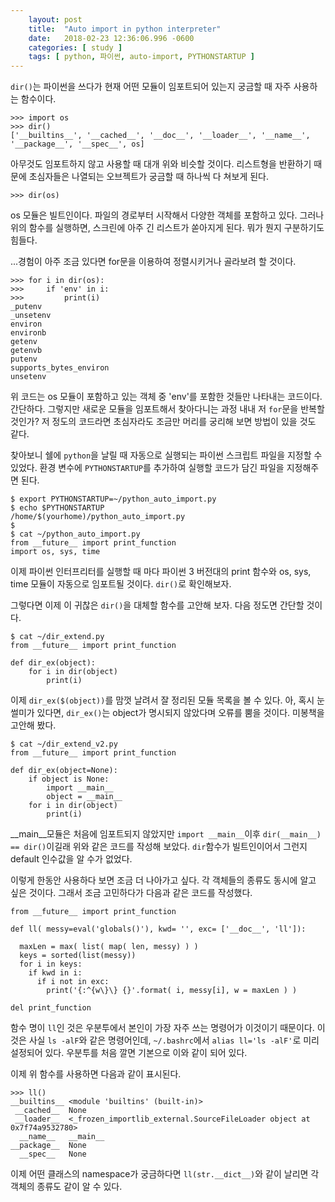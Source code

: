 ```yaml
---
    layout: post
    title:  "Auto import in python interpreter"
    date:   2018-02-23 12:36:06.996 -0600
    categories: [ study ]
    tags: [ python, 파이썬, auto-import, PYTHONSTARTUP ]
---
```


`dir()`는 파이썬을 쓰다가 현재 어떤 모듈이 임포트되어 있는지 궁금할 때 자주 사용하는 함수이다. 

    >>> import os
    >>> dir()
    ['__builtins__', '__cached__', '__doc__', '__loader__', '__name__', '__package__', '__spec__', os]

아무것도 임포트하지 않고 사용할 때 대개 위와 비슷할 것이다. 리스트형을 반환하기 때문에 초심자들은 나열되는 오브젝트가 궁금할 때 하나씩 다 쳐보게 된다. 

    >>> dir(os)

os 모듈은 빌트인이다. 파일의 경로부터 시작해서 다양한 객체를 포함하고 있다. 그러나 위의 함수를 실행하면, 스크린에 아주 긴 리스트가 쏟아지게 된다. 뭐가 뭔지 구분하기도 힘들다.

...경험이 아주 조금 있다면 for문을 이용하여 정렬시키거나 골라보려 할 것이다.

    >>> for i in dir(os):
    >>>     if 'env' in i:
    >>>         print(i)
    _putenv
    _unsetenv
    environ
    environb
    getenv
    getenvb
    putenv
    supports_bytes_environ
    unsetenv

위 코드는 os 모듈이 포함하고 있는 객체 중 'env'를 포함한 것들만 나타내는 코드이다. 간단하다. 그렇지만 새로운 모듈을 임포트해서 찾아다니는 과정 내내 저 `for`문을 반복할 것인가? 저 정도의 코드라면 초심자라도 조금만 머리를 궁리해 보면 방법이 있을 것도 같다.

찾아보니 쉘에 `python`을 날릴 때 자동으로 실행되는 파이썬 스크립트 파일을 지정할 수 있었다. 환경 변수에 `PYTHONSTARTUP`를 추가하여 실행할 코드가 담긴 파일을 지정해주면 된다.

    $ export PYTHONSTARTUP=~/python_auto_import.py
    $ echo $PYTHONSTARTUP
    /home/$(yourhome)/python_auto_import.py
    $ 
    $ cat ~/python_auto_import.py
    from __future__ import print_function
    import os, sys, time

이제 파이썬 인터프리터를 실행할 때 마다 파이썬 3 버전대의 print 함수와 os, sys, time 모듈이 자동으로 임포트될 것이다. `dir()`로 확인해보자.

그렇다면 이제 이 귀찮은 `dir()`을 대체할 함수를 고안해 보자. 다음 정도면 간단할 것이다.

    $ cat ~/dir_extend.py
    from __future__ import print_function

    def dir_ex(object):
        for i in dir(object)
            print(i)

이제 `dir_ex($(object))`를 맘껏 날려서 잘 정리된 모듈 목록을 볼 수 있다. 아, 혹시 눈썰미가 있다면, `dir_ex()`는 object가 명시되지 않았다며 오류를 뿜을 것이다. 미봉책을 고안해 봤다.

    $ cat ~/dir_extend_v2.py
    from __future__ import print_function

    def dir_ex(object=None):
        if object is None:
            import __main__
            object = __main__
        for i in dir(object)
            print(i)

__main__모듈은 처음에 임포트되지 않았지만 `import __main__`이후 `dir(__main__) == dir()`이길래 위와 같은 코드를 작성해 보았다. `dir`함수가 빌트인이어서 그런지 default 인수값을 알 수가 없었다. 

이렇게 한동안 사용하다 보면 조금 더 나아가고 싶다. 각 객체들의 종류도 동시에 알고 싶은 것이다. 그래서 조금 고민하다가 다음과 같은 코드를 작성했다.

    from __future__ import print_function                                                                    
                                                                                                         
    def ll( messy=eval('globals()'), kwd= '', exc= ['__doc__', 'll']):
    
      maxLen = max( list( map( len, messy) ) )
      keys = sorted(list(messy))
      for i in keys:
        if kwd in i:
          if i not in exc: 
            print('{:^{w\}\} {}'.format( i, messy[i], w = maxLen ) )
    
    del print_function

함수 명이 `ll`인 것은 우분투에서 본인이 가장 자주 쓰는 명령어가 이것이기 때문이다. 이것은 사실 `ls -alF`와 같은 명령어인데, `~/.bashrc`에서 `alias ll='ls -alF'`로 미리 설정되어 있다. 우분투를 처음 깔면 기본으로 이와 같이 되어 있다.

이제 위 함수를 사용하면 다음과 같이 표시된다.

    >>> ll()
    __builtins__ <module 'builtins' (built-in)>
     __cached__  None
     __loader__  <_frozen_importlib_external.SourceFileLoader object at 0x7f74a9532780>
      __name__   __main__
    __package__  None
      __spec__   None

이제 어떤 클래스의 namespace가 궁금하다면 `ll(str.__dict__)`와 같이 날리면 각 객체의 종류도 같이 알 수 있다.
    